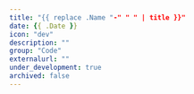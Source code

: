 ```yaml
---
title: "{{ replace .Name "-" " " | title }}"
date: {{ .Date }}
icon: "dev"
description: ""
group: "Code"
externalurl: ""
under_development: true
archived: false
---
```

